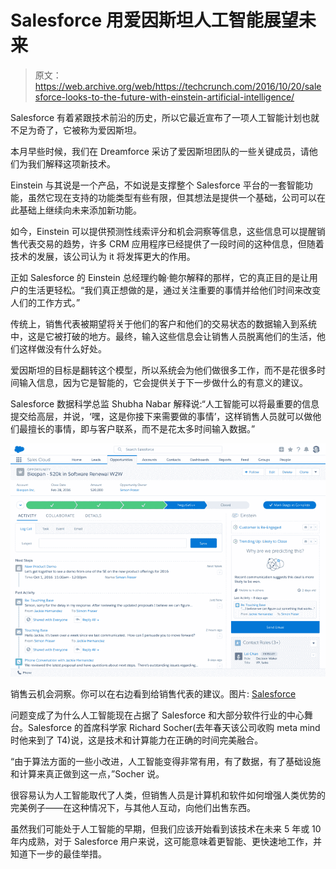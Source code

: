 # Salesforce 用爱因斯坦人工智能展望未来 

> 原文：<https://web.archive.org/web/https://techcrunch.com/2016/10/20/salesforce-looks-to-the-future-with-einstein-artificial-intelligence/>

Salesforce 有着紧跟技术前沿的历史，所以它最近宣布了一项人工智能计划也就不足为奇了，它被称为爱因斯坦。

本月早些时候，我们在 Dreamforce 采访了爱因斯坦团队的一些关键成员，请他们为我们解释这项新技术。

Einstein 与其说是一个产品，不如说是支撑整个 Salesforce 平台的一套智能功能，虽然它现在支持的功能类型有些有限，但其想法是提供一个基础，公司可以在此基础上继续向未来添加新功能。

如今，Einstein 可以提供预测性线索评分和机会洞察等信息，这些信息可以提醒销售代表交易的趋势，许多 CRM 应用程序已经提供了一段时间的这种信息，但随着技术的发展，该公司认为 it 将发挥更大的作用。

正如 Salesforce 的 Einstein 总经理约翰·鲍尔解释的那样，它的真正目的是让用户的生活更轻松。“我们真正想做的是，通过关注重要的事情并给他们时间来改变人们的工作方式。”

传统上，销售代表被期望将关于他们的客户和他们的交易状态的数据输入到系统中，这是它被打破的地方。最终，输入这些信息会让销售人员脱离他们的生活，他们这样做没有什么好处。

爱因斯坦的目标是翻转这个模型，所以系统会为他们做很多工作，而不是花很多时间输入信息，因为它是智能的，它会提供关于下一步做什么的有意义的建议。

Salesforce 数据科学总监 Shubha Nabar 解释说:“人工智能可以将最重要的信息提交给高层，并说，‘嘿，这是你接下来需要做的事情’，这样销售人员就可以做他们最擅长的事情，即与客户联系，而不是花太多时间输入数据。”

![sales-cloud-einstein-opportunity-insights](img/c28d728a06ec68cd8575309964642760.png)

销售云机会洞察。你可以在右边看到给销售代表的建议。图片: [Salesforce](https://web.archive.org/web/20221206153446/http:/www.salesforce.com)

问题变成了为什么人工智能现在占据了 Salesforce 和大部分软件行业的中心舞台。Salesforce 的首席科学家 Richard Socher(去年春天该公司收购 meta mind 时他来到了 T4)说，这是技术和计算能力在正确的时间完美融合。

“由于算法方面的一些小改进，人工智能变得非常有用，有了数据，有了基础设施和计算来真正做到这一点，”Socher 说。

很容易认为人工智能取代了人类，但销售人员是计算机和软件如何增强人类优势的完美例子——在这种情况下，与其他人互动，向他们出售东西。

虽然我们可能处于人工智能的早期，但我们应该开始看到该技术在未来 5 年或 10 年内成熟，对于 Salesforce 用户来说，这可能意味着更智能、更快速地工作，并知道下一步的最佳举措。